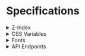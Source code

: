 # Specifications

<details>
<summary>Z-Index</summary>
<div>

| Z-Index | Entity | Path |
| --: | --- | --- |
| 255 | modal | `Modal.svelte>style>.modal` |
| 254 | modal bg | `layout.scss>.modal-bg` |
| 253 | header, header2 | `Header.svelte>style>header`, `Header.svelte>style>#header2` |
| 252 | header bg | `Header.svelte>style>#header-bg` |
| -1 | bg | `layout.scss>main::before` |

---

</div>
</details>

<details>
<summary>CSS Variables</summary>
<div>

| Name | Description | Usable area |
| --: | --- | --- |
| `--vh001` | viewport height * 0.01 (realtime update) | all |
| `--max-vh001` | viewport max height ever * 0.01 (realtime update) | all |

---

</div>
</details>

<details>
<summary>Fonts</summary>
<div>

Default font is `Zen Kaku Gothic New`.  
Default font weight is `400`.

- [Zen Kaku Gothic New](#zen-kaku-gothic-new)
- [Poppins](#poppins)
- [Josefin Sans](#josefin-sans)

---

## `Zen Kaku Gothic New`

<!-- - Light: `300`
- Medium: `500` -->
- Regular: `400`
- Black: `900`
<!-- - Bold: `700` -->

**Do not use**: `100`, `200`, `300`, `500`, `600`, `700`, `800`, `normal`, `bold`, `lighter`, `bolder`

---

## `Poppins`

<!-- - Thin: `100`
- Thin Italic: `100` + `italic`
- ExtraLight: `200`
- ExtraLight Italic: `200` + `italic`
- Light: `300`
- Light Italic: `300` + `italic`
- Regular: `400`
- Regular Italic: `400` + `italic` -->
- Medium: `500`
<!-- - Medium Italic: `500` + `italic`
- SemiBold: `600`
- SemiBold Italic: `600` + `italic`
- Bold: `700`
- Bold Italic: `700` + `italic`
- ExtraBold: `800`
- ExtraBold Italic: `800` + `italic`
- Black: `900`
- Black Italic: `900` + `italic` -->

**Must specify the `font-weight` to `500`**.  
**We can use only uppercase letters of [`HEADER_ITEMS`](/src/lib/scripts/data/HEADER_ITEMS.ts) constant.**

---

## `Josefin Sans`

<!-- - Thin: `100`
- Thin Italic: `100` + `italic`
- ExtraLight: `200`
- ExtraLight Italic: `200` + `italic`
- Light: `300`
- Light Italic: `300` + `italic`
- Regular: `400`
- Regular Italic: `400` + `italic`
- Medium: `500`
- Medium Italic: `500` + `italic`
- SemiBold: `600`
- SemiBold Italic: `600` + `italic` -->
- Bold: `700`
<!-- - Bold Italic: `700` + `italic` -->

**Must specify the `font-weight` to `700`**.  
**We can use only uppercase letters of [`HEADER_ITEMS`](/src/lib/scripts/data/HEADER_ITEMS.ts) constant.**

---

</div>
</details>

<details>
<summary>API Endpoints</summary>
<div>

- [Articles](#articles---get-apiarticles) (`/api/articles`)
- [Article Thumbnail Image Formats](#article-thumbnail-image-formats---get-apiarticlesthumbnail-imgs) (`/api/articles/thumbnail-imgs`)

## Articles - `GET /api/articles`

Returns a list of the news articles.

### Response Body

`ArticleMetadata[]` ([`src/lib/scripts/types.ts`](/src/lib/scripts/types.ts))

- `[]` (`object[]`) - The list of articles.
	- `redirect` (`string?`) - The article ID to redirect to.
	- `published` (`boolean`) - Whether the article is published.
	- `indexed` (`boolean`) - Whether the article is indexed.
	- `title` (`string`) - The title of the article.
	- `slug` (`string?`) - The slug of the article. Its type is an optional string but it always exists.

#### Example

```json
[
    {
        "published": true,
        "indexed": true,
        "title": "1名のメンバーが脱退",
        "slug": "20230220"
    },
    {
        "published": true,
        "indexed": true,
        "title": "計5名のメンバーが新たに加入",
        "slug": "2023012102"
    },
    {
        "published": true,
        "indexed": true,
        "title": "Sarf Esports リブランディングのお知らせ",
        "slug": "20230121"
    }
]
```

---

## Article Thumbnail Image Formats - `GET /api/articles/thumbnail-imgs`

Returns a list of the articles that have their thumbnail images with the image file formats.

### Response Body

`ArticleThumbnailImgFmts` ([`src/lib/scripts/types.ts`](/src/lib/scripts/types.ts))

- `{}` (`object`) - The list of the articles that have their thumbnail images with the image file formats.
	- `[slug]` (`string`) - The thumbnail image file format for the article identified by this slug.

#### Example

```json
{
    "20230825": "jpg",
    "20240819": "webp",
    "2023031502": "png"
}
```

---

</div>
</details>
